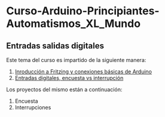 # Curso-Arduino-Principiantes-Automatismos_XL_Mundo

## Entradas salidas digitales

Este tema del curso es impartido de la siguiente manera:

1. [Inroducción a Fritzing y conexiones básicas de Arduino](https://www.youtube.com/watch?v=XzZs-9_4cFM)
2. [Entradas digitales, encuesta vs interrupción](www)

Los proyectos del mismo están a continuación:

1. Encuesta
2. Interrupciones
